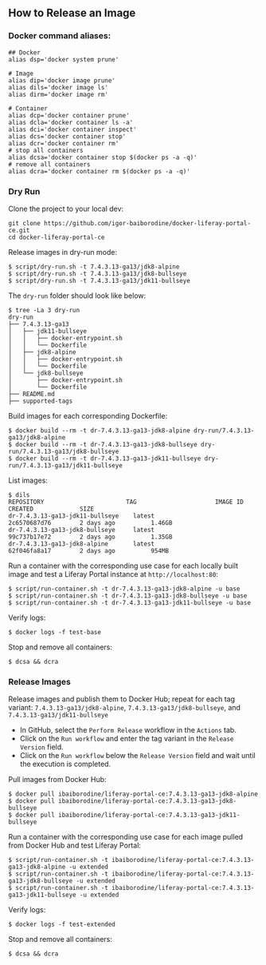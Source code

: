 ## How to Release an Image 

### Docker command aliases:
```shell
## Docker
alias dsp='docker system prune'

# Image
alias dip='docker image prune'
alias dils='docker image ls'
alias dirm='docker image rm'

# Container
alias dcp='docker container prune'
alias dcla='docker container ls -a'
alias dci='docker container inspect'
alias dcs='docker container stop'
alias dcr='docker container rm'
# stop all containers
alias dcsa='docker container stop $(docker ps -a -q)'
# remove all containers
alias dcra='docker container rm $(docker ps -a -q)'
```

### Dry Run
Clone the project to your local dev:
```shell
git clone https://github.com/igor-baiborodine/docker-liferay-portal-ce.git
cd docker-liferay-portal-ce
```

Release images in dry-run mode:
```shell
$ script/dry-run.sh -t 7.4.3.13-ga13/jdk8-alpine
$ script/dry-run.sh -t 7.4.3.13-ga13/jdk8-bullseye
$ script/dry-run.sh -t 7.4.3.13-ga13/jdk11-bullseye
```

The `dry-run` folder should look like below:
```shell
$ tree -La 3 dry-run
dry-run
├── 7.4.3.13-ga13
│   ├── jdk11-bullseye
│   │   ├── docker-entrypoint.sh
│   │   └── Dockerfile
│   ├── jdk8-alpine
│   │   ├── docker-entrypoint.sh
│   │   └── Dockerfile
│   └── jdk8-bullseye
│       ├── docker-entrypoint.sh
│       └── Dockerfile
├── README.md
├── supported-tags
```

Build images for each corresponding Dockerfile:
```shell
$ docker build --rm -t dr-7.4.3.13-ga13-jdk8-alpine dry-run/7.4.3.13-ga13/jdk8-alpine
$ docker build --rm -t dr-7.4.3.13-ga13-jdk8-bullseye dry-run/7.4.3.13-ga13/jdk8-bullseye
$ docker build --rm -t dr-7.4.3.13-ga13-jdk11-bullseye dry-run/7.4.3.13-ga13/jdk11-bullseye
```

List images:
```shell
$ dils
REPOSITORY                       TAG                      IMAGE ID            CREATED             SIZE
dr-7.4.3.13-ga13-jdk11-bullseye    latest                   2c6570687d76        2 days ago          1.46GB
dr-7.4.3.13-ga13-jdk8-bullseye     latest                   99c737b17e72        2 days ago          1.35GB
dr-7.4.3.13-ga13-jdk8-alpine       latest                   62f046fa8a17        2 days ago          954MB
```

Run a container with the corresponding use case for each locally built image and test a Liferay Portal instance at `http://localhost:80`:
```shell
$ script/run-container.sh -t dr-7.4.3.13-ga13-jdk8-alpine -u base
$ script/run-container.sh -t dr-7.4.3.13-ga13-jdk8-bullseye -u base
$ script/run-container.sh -t dr-7.4.3.13-ga13-jdk11-bullseye -u base
```

Verify logs:
```shell
$ docker logs -f test-base
```

Stop and remove all containers:
```shell
$ dcsa && dcra
```

### Release Images

Release images and publish them to Docker Hub; repeat for each tag variant: `7.4.3.13-ga13/jdk8-alpine`, `7.4.3.13-ga13/jdk8-bullseye`, and `7.4.3.13-ga13/jdk11-bullseye` 

* In GitHub, select the `Perform Release` workflow in the `Actions` tab.
* Click on the `Run workflow` and enter the tag variant in the `Release Version` field.
* Click on the `Run workflow` below the `Release Version` field and wait until the execution is completed.

Pull images from Docker Hub:
```shell
$ docker pull ibaiborodine/liferay-portal-ce:7.4.3.13-ga13-jdk8-alpine
$ docker pull ibaiborodine/liferay-portal-ce:7.4.3.13-ga13-jdk8-bullseye
$ docker pull ibaiborodine/liferay-portal-ce:7.4.3.13-ga13-jdk11-bullseye
```

Run a container with the corresponding use case for each image pulled from Docker Hub and test Liferay Portal:
```shell
$ script/run-container.sh -t ibaiborodine/liferay-portal-ce:7.4.3.13-ga13-jdk8-alpine -u extended
$ script/run-container.sh -t ibaiborodine/liferay-portal-ce:7.4.3.13-ga13-jdk8-bullseye -u extended
$ script/run-container.sh -t ibaiborodine/liferay-portal-ce:7.4.3.13-ga13-jdk11-bullseye -u extended
```

Verify logs:
```shell
$ docker logs -f test-extended
```

Stop and remove all containers:
```shell
$ dcsa && dcra
```
